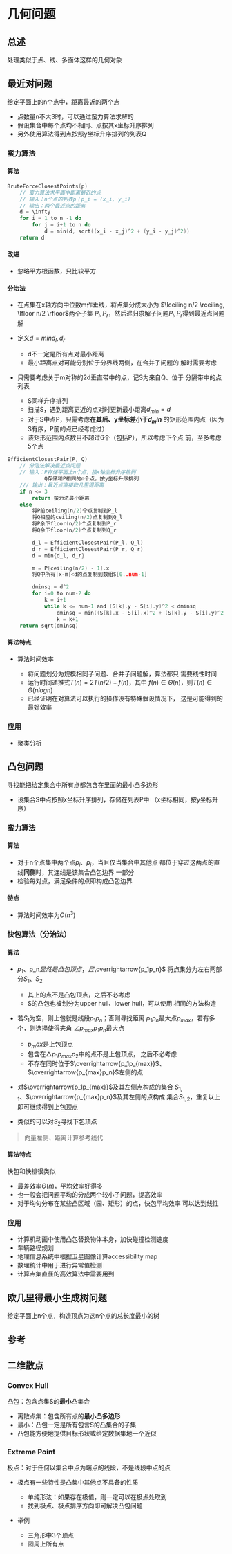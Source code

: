 #	几何问题

##	总述

处理类似于点、线、多面体这样的几何对象

##	最近对问题

给定平面上的n个点中，距离最近的两个点

-	点数量n不大3时，可以通过蛮力算法求解的
-	假设集合中每个点均不相同、点按其x坐标升序排列
-	另外使用算法得到点按照y坐标升序排列的列表Q

###	蛮力算法

####	算法

```c
BruteForceClosestPoints(p)
	// 蛮力算法求平面中距离最近的点
	// 输入：n个点的列表p；p_i = (x_i, y_i)
	// 输出：两个最近点的距离
	d = \infty
	for i = 1 to n -1 do
		for j = i+1 to n do
			d = min(d, sqrt((x_i - x_j)^2 + (y_i - y_j)^2))
	return d
```

####	改进

-	忽略平方根函数，只比较平方

####	分治法

-	在点集在x轴方向中位数m作垂线，将点集分成大小为
	$\lceiling n/2 \rceiling, \lfloor n/2 \rfloor$两个子集
	$P_l, P_r$，然后递归求解子问题$P_l, P_r$得到最近点问题解

-	定义$d=min{d_l, d_r}$
	-	d不一定是所有点对最小距离
	-	最小距离点对可能分别位于分界线两侧，在合并子问题的
		解时需要考虑

-	只需要考虑关于m对称的2d垂直带中的点，记S为来自Q、位于
	分隔带中的点列表

	-	S同样升序排列
	-	扫描S，遇到距离更近的点对时更新最小距离$d_{min}=d$
	-	对于S中点P，只需考虑**在其后、y坐标差小于$d_min$**
		的矩形范围内点（因为S有序，P前的点已经考虑过）
	-	该矩形范围内点数目不超过6个（包括P），所以考虑下个点
		前，至多考虑5个点

```c
EfficientClosestPair(P, Q)
	// 分治法解决最近点问题
	// 输入：P存储平面上n个点，按x轴坐标升序排列
			Q存储和P相同的n个点，按y坐标升序排列
	/// 输出：最近点直接欧几里得距离
	if n <= 3
		return 蛮力法最小距离
	else
		将P前ceiling(n/2)个点复制到P_l
		将Q相应的ceiling(n/2)点复制到Q_l
		将P余下floor(n/2)个点复制到P_r
		将Q余下floor(n/2)个点复制到Q_r

		d_l = EfficientClosestPair(P_l, Q_l)
		d_r = EfficientClosestPair(P_r, Q_r)
		d = min{d_l, d_r}

		m = P[ceiling(n/2) - 1].x
		将Q中所有|x-m|<d的点复制到数组S[0..num-1]

		dminsq = d^2
		for i=0 to num-2 do
			k = i+1
			while k <= num-1 and (S[k].y - S[i].y)^2 < dminsq
				dminsq = min((S[k].x - S[i].x)^2 + (S[k].y - S[i].y)^2, dminsq)
				k = k+1
	return sqrt(dminsq)
```

####	算法特点

-	算法时间效率

	-	将问题划分为规模相同子问题、合并子问题解，算法都只
		需要线性时间
	-	运行时间递推式$T(n) = 2T(n/2) + f(n)$，其中
		$f(n) \in \Theta(n)$，则$T(n) \in \Theta(nlogn)$
	-	已经证明在对算法可以执行的操作没有特殊假设情况下，
		这是可能得到的最好效率

###	应用

-	聚类分析

##	凸包问题

寻找能把给定集合中所有点都包含在里面的最小凸多边形

-	设集合S中点按照x坐标升序排列，存储在列表P中
	（x坐标相同，按y坐标升序）

###	蛮力算法

####	算法

-	对于n个点集中两个点$p_i$、$p_j$，当且仅当集合中其他点
	都位于穿过这两点的直线**同侧**时，其连线是该集合凸包边界
	一部分
-	检验每对点，满足条件的点即构成凸包边界

####	特点

-	算法时间效率为$O(n^3)$

###	快包算法（分治法）

####	算法

-	$p_1、$p_n$显然是凸包顶点，且$\overrightarrow{p_1p_n}$
	将点集分为左右两部分$S_1$、$S_2$
	-	其上的点不是凸包顶点，之后不必考虑
	-	S的凸包也被划分为upper hull、lower hull，可以使用
		相同的方法构造

-	若$S_1$为空，则上包就是线段$p_1p_n$；否则寻找距离
	$p_1p_n$最大点$p_{max}$，若有多个，则选择使得夹角
	$\angle p_{max}p_1p_n$最大点
	-	$p_max$是上包顶点
	-	包含在$\triangle p_1p_{max}p_2$中的点不是上包顶点，
		之后不必考虑
	-	不存在同时位于$\overrightarrow{p_1p_{max}}$、
		$\overrightarrow{p_{max}p_n}$左侧的点

-	对$\overrightarrow{p_1p_{max}}$及其左侧点构成的集合
	$S_{1,1}$、$\overrightarrow{p_{max}p_n}$及其左侧的点构成
	集合$S_{1,2}$，重复以上即可继续得到上包顶点

-	类似的可以对$S_2$寻找下包顶点

>	向量左侧、距离计算参考线代

####	算法特点

快包和快排很类似

-	最差效率$\Theta(n)$，平均效率好得多
-	也一般会把问题平均的分成两个较小子问题，提高效率
-	对于均匀分布在某些凸区域（园、矩形）的点，快包平均效率
	可以达到线性

###	应用

-	计算机动画中使用凸包替换物体本身，加快碰撞检测速度
-	车辆路径规划
-	地理信息系统中根据卫星图像计算accessibility map
-	数理统计中用于进行异常值检测
-	计算点集直径的高效算法中需要用到

##	欧几里得最小生成树问题

给定平面上n个点，构造顶点为这n个点的总长度最小的树

##	参考

##	二维散点

###	Convex Hull

凸包：包含点集S的**最小**凸集合

-	离散点集：包含所有点的**最小凸多边形**
-	最小：凸包一定是所有包含S的凸集合的子集
-	凸包能方便地提供目标形状或给定数据集地一个近似

###	Extreme Point

极点：对于任何以集合中点为端点的线段，不是线段中点的点

-	极点有一些特性是凸集中其他点不具备的性质
	-	单纯形法：如果存在极值，则一定可以在极点处取到
	-	找到极点、极点排序方向即可解决凸包问题

-	举例
	-	三角形中3个顶点
	-	圆周上所有点



